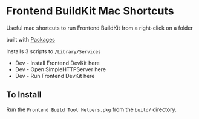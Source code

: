 # Frontend BuildKit Mac Shortcuts
Useful mac shortcuts to run Frontend BuildKit from a right-click on a folder

built with [Packages](http://s.sudre.free.fr/Software/Packages/about.html)

Installs 3 scripts to `/Library/Services`
- Dev - Install Frontend DevKit here
- Dev - Open SimpleHTTPServer here
- Dev - Run Frontend DevKit here

## To Install
Run the `Frontend Build Tool Helpers.pkg` from the `build/` directory.